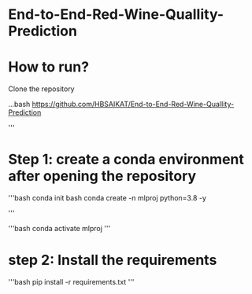 # End-to-End-Red-Wine-QualIity-Prediction

# How to run?

Clone the repository

...bash
https://github.com/HBSAIKAT/End-to-End-Red-Wine-QualIity-Prediction

'''

# Step 1: create a conda environment after opening the repository


'''bash
conda init bash
conda create -n mlproj python=3.8 -y

'''

'''bash
conda activate mlproj
'''


# step 2: Install the requirements
'''bash
pip install -r requirements.txt
'''